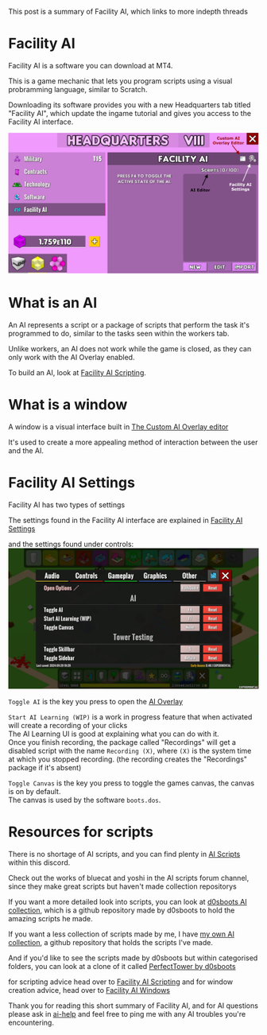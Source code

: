 This post is a summary of Facility AI, which links to more indepth threads
# Facility AI

Facility AI is a software you can download at MT4.

This is a game mechanic that lets you program scripts using a visual probramming language, similar to Scratch.

Downloading its software provides you with a new Headquarters tab titled "Facility AI", which update the ingame tutorial and gives you access to the Facility AI interface.

![Facility AI interface](/FAQ/Images/Facility%20AI%20Interface.png)

# What is an AI

An AI represents a script or a package of scripts that perform the task it's programmed to do, similar to the tasks seen within the workers tab.

Unlike workers, an AI does not work while the game is closed, as they can only work with the AI Overlay enabled.

To build an AI, look at [Facility AI Scripting](<Facility%20AI%20Scripting.md>).

# What is a window

A window is a visual interface built in [The Custom AI Overlay editor](<Facility%20AI%20windows.md>)

It's used to create a more appealing method of interaction between the user and the AI.

# Facility AI Settings

Facility AI has two types of settings

The settings found in the Facility AI interface are explained in [Facility AI Settings](<Facility%20AI%20Settings.md>)

and the settings found under controls:
![AI Settings](/FAQ/Images/AI%20Settings.png)

`Toggle AI` is the key you press to open the [AI Overlay](<#what-is-an-ai>)

`Start AI Learning (WIP)` is a work in progress feature that when activated will create a recording of your clicks<br>
The AI Learning UI is good at explaining what you can do with it.<br>
Once you finish recording, the package called "Recordings" will get a disabled script with the name `Recording (X)`, where `(X)` is the system time at which you stopped recording. (the recording creates the "Recordings" package if it's absent)

`Toggle Canvas` is the key you press to toggle the games canvas, the canvas is on by default.<br>
The canvas is used by the software `boots.dos`.

# Resources for scripts

There is no shortage of AI scripts, and you can find plenty in [AI Scripts](<https://discord.com/channels/488444879836413975/1093895780865163284>) within this discord.

Check out the works of bluecat and yoshi in the AI scripts forum channel, since they make great scripts but haven't made collection repositorys

If you want a more detailed look into scripts, you can look at [d0sboots AI collection](<https://github.com/d0sboots/PerfectTower>), which is a github repository made by d0sboots to hold the amazing scripts he made.

If you want a less collection of scripts made by me, I have [my own AI collection](</TPT2%20Scripting/README.md>), a github repository that holds the scripts I've made.

And if you'd like to see the scripts made by d0sboots but within categorised folders, you can look at a clone of it called [PerfectTower by d0sboots](<https://github.com/Codrineye/PerfectTower-by-d0sboots/tree/main>)

for scripting advice head over to [Facility AI Scripting](Facility%20AI%20Scripting.md) and for window creation advice, head over to [Facility AI Windows](Facility%20AI%20windows.md)

Thank you for reading this short summary of Facility AI, and for AI questions please ask in [ai-help](<https://discord.com/channels/488444879836413975/783731338304946217>) and feel free to ping me with any AI troubles you're encountering.

